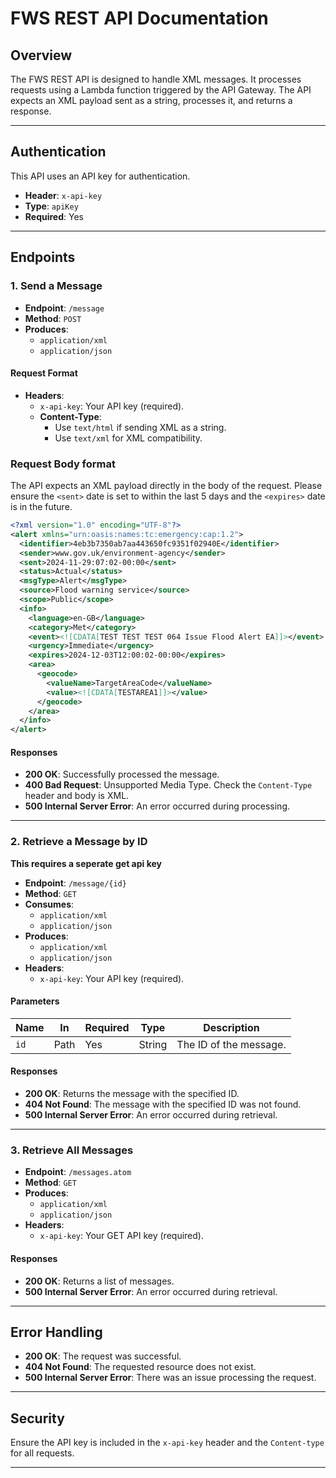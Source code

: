 # FWS REST API Documentation

## **Overview**
The FWS REST API is designed to handle XML messages. It processes requests using a Lambda function triggered by the API Gateway. The API expects an XML payload sent as a string, processes it, and returns a response.


---

## **Authentication**
This API uses an API key for authentication.

- **Header**: `x-api-key`
- **Type**: `apiKey`
- **Required**: Yes

---

## **Endpoints**

### 1. **Send a Message**
- **Endpoint**: `/message`
- **Method**: `POST`
- **Produces**:
  - `application/xml`
  - `application/json`


#### **Request Format**

- **Headers**:
  - `x-api-key`: Your API key (required).
  - **Content-Type**:
    - Use `text/html` if sending XML as a string.
    - Use `text/xml` for XML compatibility.

### Request Body format 
The API expects an XML payload directly in the body of the request. Please ensure the `<sent>` date is set to within the last 5 days and the `<expires>` date is in the future.

```xml
<?xml version="1.0" encoding="UTF-8"?>
<alert xmlns="urn:oasis:names:tc:emergency:cap:1.2">
  <identifier>4eb3b7350ab7aa443650fc9351f02940E</identifier>
  <sender>www.gov.uk/environment-agency</sender>
  <sent>2024-11-29:07:02-00:00</sent>
  <status>Actual</status>
  <msgType>Alert</msgType>
  <source>Flood warning service</source>
  <scope>Public</scope>
  <info>
    <language>en-GB</language>
    <category>Met</category>
    <event><![CDATA[TEST TEST TEST 064 Issue Flood Alert EA]]></event>
    <urgency>Immediate</urgency>
    <expires>2024-12-03T12:00:02-00:00</expires>
    <area>
      <geocode>
        <valueName>TargetAreaCode</valueName>
        <value><![CDATA[TESTAREA1]]></value>
      </geocode>
    </area>
  </info>
</alert>
```

#### **Responses**
- **200 OK**: Successfully processed the message.
- **400 Bad Request**: Unsupported Media Type. Check the `Content-Type` header and body is XML.
- **500 Internal Server Error**: An error occurred during processing.

---

### 2. **Retrieve a Message by ID**

<b>This requires a seperate get api key</b>

- **Endpoint**: `/message/{id}`
- **Method**: `GET`
- **Consumes**:
  - `application/xml`
  - `application/json`
- **Produces**:
  - `application/xml`
  - `application/json`
- **Headers**:
  - `x-api-key`: Your API key (required).

#### **Parameters**
| Name   | In   | Required | Type   | Description            |
|--------|------|----------|--------|------------------------|
| `id`   | Path | Yes      | String | The ID of the message. |

#### **Responses**
- **200 OK**: Returns the message with the specified ID.
- **404 Not Found**: The message with the specified ID was not found.
- **500 Internal Server Error**: An error occurred during retrieval.

---

### 3. **Retrieve All Messages**
- **Endpoint**: `/messages.atom`
- **Method**: `GET`
- **Produces**:
  - `application/xml`
  - `application/json`
- **Headers**:
  - `x-api-key`: Your GET API key (required).

#### **Responses**
- **200 OK**: Returns a list of messages.
- **500 Internal Server Error**: An error occurred during retrieval.

---

## **Error Handling**
- **200 OK**: The request was successful.
- **404 Not Found**: The requested resource does not exist.
- **500 Internal Server Error**: There was an issue processing the request.

---

## **Security**
Ensure the API key is included in the `x-api-key` header and the `Content-type` for all requests.

---
